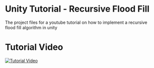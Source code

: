 # Unity Tutorial - Recursive Flood Fill
The project files for a youtube tutorial on how to implement a recursive flood fill algorithm in unity

# Tutorial Video
[![Tutorial Video](https://gyazo.com/0c10de5ddb0d59eaf6b700b408ac565f.png)](https://www.youtube.com/watch?v=Sz7UWXrV6dE)
